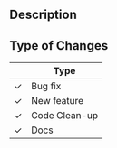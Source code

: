 ## Description
<!-- What does your PR do? -->

## Type of Changes
<!-- Leave the corresponding lines for the applicable type of change: -->
|     | Type          |
|-----|---------------|
| ✓   | Bug fix       |
| ✓   | New feature   |
| ✓   | Code Clean-up |
| ✓   | Docs          |

<!-- ## Related Issue
Use Closes #XXX to close a particular issue when the PR is merged -->